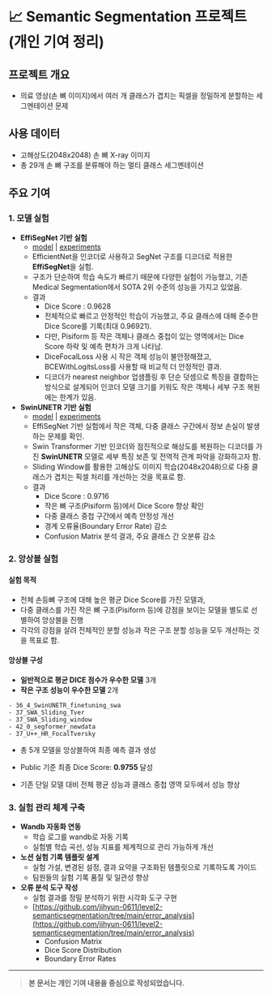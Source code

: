 # 📈 Semantic Segmentation 프로젝트 (개인 기여 정리)

## 프로젝트 개요

- 의료 영상(손 뼈 이미지)에서 여러 개 클래스가 겹치는 픽셀을 정밀하게 분할하는 세그멘테이션 문제

## 사용 데이터

- 고해상도(2048x2048) 손 뼈 X-ray 이미지
- 총 29개 손 뼈 구조를 분류해야 하는 멀티 클래스 세그멘테이션

## 주요 기여

### 1. 모델 실험

- **EffiSegNet 기반 실험**
  - [model](https://github.com/jihyun-0611/level2-semanticsegmentation/blob/main/models/EffiSegNet.py) | [experiments](https://github.com/jihyun-0611/level2-semanticsegmentation/blob/main/experiments/completed/31.6_EffiSegNet_b7_BCE.yaml)
  - EfficientNet을 인코더로 사용하고 SegNet 구조를 디코더로 적용한 **EffiSegNet**을 실험.
  - 구조가 단순하여 학습 속도가 빠르기 때문에 다양한 실험이 가능했고, 기존 Medical Segmentation에서 SOTA 2위 수준의 성능을 가지고 있었음.
  - 결과
    - Dice Score : 0.9628
    - 전체적으로 빠르고 안정적인 학습이 가능했고, 주요 클래스에 대해 준수한 Dice Score를 기록(최대 0.96921).
    - 다만, Pisiform 등 작은 객체나 클래스 중첩이 있는 영역에서는 Dice Score 하락 및 예측 편차가 크게 나타남.
    - DiceFocalLoss 사용 시 작은 객체 성능이 불안정해졌고, BCEWithLogitsLoss를 사용할 때 비교적 더 안정적인 결과.
    - 디코더가 nearest neighbor 업샘플링 후 단순 덧셈으로 특징을 결합하는 방식으로 설계되어 인코더 모델 크기를 키워도 작은 객체나 세부 구조 복원에는 한계가 있음.
- **SwinUNETR 기반 실험**
  - [model](https://github.com/jihyun-0611/level2-semanticsegmentation/blob/main/models/SwinUNETR.py) | [experiments](https://github.com/jihyun-0611/level2-semanticsegmentation/blob/main/experiments/completed/36.4_Finetune_SwinUNETR_slidingwindow.yaml)
  - EffiSegNet 기반 실험에서 작은 객체, 다중 클래스 구간에서 정보 손실이 발생하는 문제를 확인.
  - Swin Transformer 기반 인코더와 점진적으로 해상도를 복원하는 디코더를 가진 **SwinUNETR** 모델로 세부 특징 보존 및 전역적 관계 파악을 강화하고자 함.
  - Sliding Window를 활용한 고해상도 이미지 학습(2048x2048)으로 다중 클래스가 겹치는 픽셀 처리를 개선하는 것을 목표로 함.
  - 결과
    - Dice Score : 0.9716
    - 작은 뼈 구조(Pisiform 등)에서 Dice Score 향상 확인
    - 다중 클래스 중첩 구간에서 예측 안정성 개선
    - 경계 오류율(Boundary Error Rate) 감소
    - Confusion Matrix 분석 결과, 주요 클래스 간 오분류 감소

### 2. 앙상블 실험

#### 실험 목적

- 전체 손등뼈 구조에 대해 높은 평균 Dice Score를 가진 모델과,
- 다중 클래스를 가진 작은 뼈 구조(Pisiform 등)에 강점을 보이는 모델을 별도로 선별하여 앙상블을 진행
- 각각의 강점을 살려 전체적인 분할 성능과 작은 구조 분할 성능을 모두 개선하는 것을 목표로 함.

#### 앙상블 구성

- **일반적으로 평균 DICE 점수가 우수한 모델** 3개
- **작은 구조 성능이 우수한 모델** 2개
```
- 36_4_SwinUNETR_finetuning_swa
- 37_SWA_Sliding_Tver
- 37_SWA_Sliding_window
- 42_0_segformer_newdata
- 37_U++_HR_FocalTversky
```
- 총 5개 모델을 앙상블하여 최종 예측 결과 생성


- Public 기준 최종 Dice Score: **0.9755** 달성
- 기존 단일 모델 대비 전체 평균 성능과 클래스 중첩 영역 모두에서 성능 향상



### 3. 실험 관리 체계 구축

- **Wandb 자동화 연동**
  - 학습 로그를 wandb로 자동 기록
  - 실험별 학습 곡선, 성능 지표를 체계적으로 관리 가능하게 개선
- **노션 실험 기록 템플릿 설계**
  - 실험 가설, 변경된 설정, 결과 요약을 구조화된 템플릿으로 기록하도록 가이드
  - 팀원들의 실험 기록 품질 및 일관성 향상
- **오류 분석 도구 작성**
  - 실험 결과를 정밀 분석하기 위한 시각화 도구 구현
  - [https://github.com/jihyun-0611/level2-semanticsegmentation/tree/main/error_analysis](https://github.com/jihyun-0611/level2-semanticsegmentation/tree/main/error_analysis)
    - Confusion Matrix
    - Dice Score Distribution
    - Boundary Error Rates

---


> **본 문서는 개인 기여 내용을 중심으로 작성되었습니다.**  

